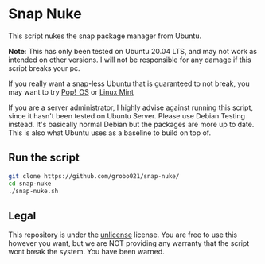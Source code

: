 # Snap Nuke
This script nukes the snap package manager from Ubuntu.

**Note**: This has only been tested on Ubuntu 20.04 LTS, and may not work 
as intended on other versions. I will not be responsible for any damage if this
script breaks your pc.

If you really want a snap-less Ubuntu that is guaranteed to not break,
you may want to try [Pop!_OS](https://pop.system76.com/) or [Linux Mint](https://linuxmint.com/)

If you are a server administrator, I highly advise against running this script, since it hasn't
been tested on Ubuntu Server. Please use Debian Testing instead. It's basically normal Debian but
the packages are more up to date. This is also what Ubuntu uses as a baseline to build on top of.

## Run the script
```bash
git clone https://github.com/grobo021/snap-nuke/
cd snap-nuke
./snap-nuke.sh
```

## Legal
This repository is under the [unlicense](LICENSE.txt) license. You are free to use this however you want,
but we are NOT providing any warranty that the script wont break the system. You have been warned.
